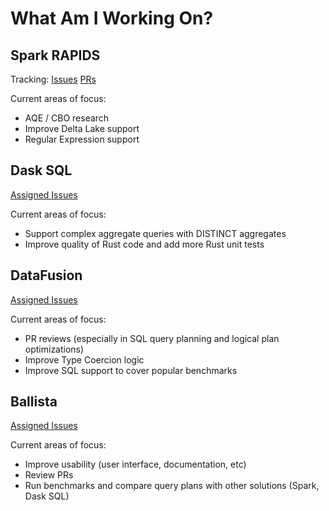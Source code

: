 # What Am I Working On?

## Spark RAPIDS

Tracking: [Issues](https://github.com/NVIDIA/spark-rapids/issues/assigned/andygrove) [PRs](https://github.com/NVIDIA/spark-rapids/pulls/andygrove)

Current areas of focus:

- AQE / CBO research
- Improve Delta Lake support
- Regular Expression support

## Dask SQL

[Assigned Issues](https://github.com/dask-contrib/dask-sql/issues/assigned/andygrove)

Current areas of focus:

- Support complex aggregate queries with DISTINCT aggregates
- Improve quality of Rust code and add more Rust unit tests

## DataFusion

[Assigned Issues](https://github.com/apache/arrow-datafusion/issues/assigned/andygrove)

Current areas of focus:

- PR reviews (especially in SQL query planning and logical plan optimizations)
- Improve Type Coercion logic
- Improve SQL support to cover popular benchmarks

## Ballista

[Assigned Issues](https://github.com/apache/arrow-ballista/issues/assigned/andygrove)

Current areas of focus:

- Improve usability (user interface, documentation, etc)
- Review PRs
- Run benchmarks and compare query plans with other solutions (Spark, Dask SQL)
